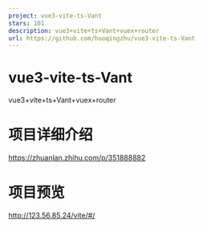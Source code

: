 ```yaml
---
project: vue3-vite-ts-Vant
stars: 101
description: vue3+vite+ts+Vant+vuex+router
url: https://github.com/huoqingzhu/vue3-vite-ts-Vant
---
```


vue3-vite-ts-Vant
=================

vue3+vite+ts+Vant+vuex+router

项目详细介绍
======

https://zhuanlan.zhihu.com/p/351888882

项目预览
====

http://123.56.85.24/vite/#/
